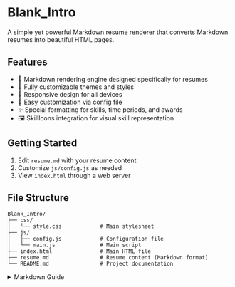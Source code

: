 # Blank_Intro

A simple yet powerful Markdown resume renderer that converts Markdown resumes into beautiful HTML pages.

## Features

- 💼 Markdown rendering engine designed specifically for resumes
- 🎨 Fully customizable themes and styles
- 📱 Responsive design for all devices
- 🔧 Easy customization via config file
- ✨ Special formatting for skills, time periods, and awards
- 🖼️ SkillIcons integration for visual skill representation

## Getting Started

1. Edit `resume.md` with your resume content
2. Customize `js/config.js` as needed
3. View `index.html` through a web server

## File Structure

```
Blank_Intro/
├── css/
│   └── style.css            # Main stylesheet
├── js/
│   ├── config.js            # Configuration file
│   └── main.js              # Main script
├── index.html               # Main HTML file
├── resume.md                # Resume content (Markdown format)
└── README.md                # Project documentation
```
<details>
<summary>Markdown Guide</summary>

### Basic Format

The basic structure of the resume:

```markdown
# Title

Introduction...

## Professional Information

### Section 1 Title

#### Project Title
<!-- period -->Time Period<!-- /period -->
- Item 1
- Item 2
```

### Supported Special Markers

#### Time Period

```markdown
<!-- period -->2020 – 2024<!-- /period -->
```

#### Skill Tags 

Insert SkillIcons image links directly in Markdown:

```markdown
![Programming Languages & Skills](https://skillicons.dev/icons?perline=15&i=python,lua,github,vscode,html,c,go,git&theme=light)
```

#### Awards

```markdown
<!-- award -->
🏆 
#### Award Name
Award Description
<!-- date -->Award Date<!-- /date -->
<!-- /award -->
```

#### Section Type Marker

```markdown
<!-- section-type: skills -->
...
<!-- /section-type -->
```

## Configuration File

The `js/config.js` file contains rich configuration options:

### Basic Information

```javascript
site: {
  title: "Page Title",
  description: "Page Description",
  mainWebsite: "Main Website Link",
  websiteLinkText: "Top-right Website Link Text",
  markdownFile: "Path to Markdown File",
  favicon: "Path to Favicon"
}
```

### Theme Configuration

```javascript
theme: {
  colors: {
    primary: "#121314",         // Primary color
    accent: "rgba(255, 225, 11, 0.82)",  // Accent color
    accentLight: "rgba(255, 225, 11, 0.2)",  // Light accent color
    // More color configurations...
  },
  fonts: {
    main: "Font Name",
    googleFonts: "Google Fonts URL"
  }
}
```

### Special Section Configuration

```javascript
sections: {
  specialSections: {
    "Section Title": {
      type: "Section Type",
      // Other configurations...
    }
  },
  itemClassBySection: {
    "Section Title": "CSS Class Name"
  }
}
```

### Footer Configuration

```javascript
footer: {
  logo: "Footer Logo",
  links: [
    { text: "Link Text", url: "Link URL", target: "_blank" }
  ],
  copyright: {
    year: "Copyright Year",
    name: "Copyright Owner",
    url: "Owner Link",
    text: "Copyright Text"
  },
  tagline: "Footer Tagline"
}
```

</details>